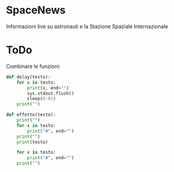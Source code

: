 # SpaceNews

Informazioni live su astronauti e la Stazione Spaziale Internazionale

# ToDo
Combinare le funzioni:

```python
def delay(testo):
    for x in testo:
        print(x, end="")
        sys.stdout.flush()
        sleep(0.01)
    print("")

def effetto(testo):
    print("")
    for x in testo:
        print("#", end="")
    print("")
    print(testo)

    for x in testo:
        print("#", end="")
    print("")
```


